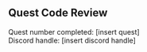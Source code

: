 ## Quest Code Review
Quest number completed: [insert quest]  
Discord handle: [insert discord handle]
